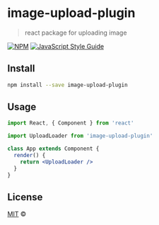 # image-upload-plugin

> react package for uploading image 

[![NPM](https://img.shields.io/npm/v/image-upload-plugin.svg)](https://www.npmjs.com/package/image-upload-plugin) [![JavaScript Style Guide](https://img.shields.io/badge/code_style-standard-brightgreen.svg)](https://standardjs.com)

## Install

```bash
npm install --save image-upload-plugin
```

## Usage

```jsx
import React, { Component } from 'react'

import UploadLoader from 'image-upload-plugin'

class App extends Component {
  render() {
    return <UploadLoader />
  }
}
```

## License

[MIT](https://github.com/chimdie/img-upload) © 
